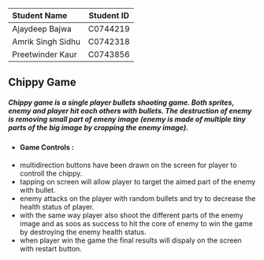 | Student Name | Student ID |
| :------------ |:---------------:|
| Ajaydeep Bajwa      | C0744219 |
| Amrik Singh Sidhu        | C0742318        |
| Preetwinder Kaur      | C0743856        |

## Chippy Game
##### Chippy game is a single player bullets shooting game. Both sprites, enemy and player hit each others with bullets. The destruction of enemy is removing small part of emeny image (enemy is made of multiple tiny parts of the big image by cropping the enemy image).

- #### Game Controls :
- multidirection buttons have been drawn on the screen for player to controll the chippy.
- tapping on screen will allow player to target the aimed part of the enemy with bullet.
- enemy attacks on the player with random bullets and try to decrease the health status of player.
- with the same way player also shoot the different parts of the enemy image and as soos as success to hit the core of enemy to win the game by destroying the enemy health status.
- when player win the game the final results will dispaly on the screen with restart button.
